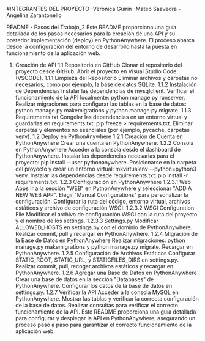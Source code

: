 #INTEGRANTES DEL PROYECTO
-Verónica Guirin
-Mateo Saavedra
-Angelina Zarantonello

README - Pasos del Trabajo_2
Este README proporciona una guía detallada de los pasos necesarios para la creación de una API y su posterior implementación (deploy) en PythonAnywhere. El proceso abarca desde la configuración del entorno de desarrollo hasta la puesta en funcionamiento de la aplicación web.

1. Creación de API
   1.1 Repositorio en GitHub
   Clonar el repositorio del proyecto desde GitHub.
   Abrir el proyecto en Visual Studio Code (VSCODE).
   1.1.1 Limpieza del Repositorio
   Eliminar archivos y carpetas no necesarios, como por ejemplo, la base de datos SQLite.
   1.1.2 Instalación de Dependencias
   Instalar las dependencias de mysqlclient.
   Verificar el funcionamiento de la API localmente: python manage.py runserver.
   Realizar migraciones para configurar las tablas en la base de datos: python manage.py makemigrations y python manage.py migrate.
   1.1.3 Requirements.txt
   Congelar las dependencias en un entorno virtual y guardarlas en requirements.txt: pip freeze > requirements.txt.
   Eliminar carpetas y elementos no esenciales (por ejemplo, pycache, carpetas venv).
   1.2 Deploy en PythonAnywhere
   1.2.1 Creación de Cuenta en PythonAnywhere
   Crear una cuenta en PythonAnywhere.
   1.2.2 Consola en PythonAnywhere
   Acceder a la consola desde el dashboard de PythonAnywhere.
   Instalar las dependencias necesarias para el proyecto: pip install --user pythonanywhere.
   Posicionarse en la carpeta del proyecto y crear un entorno virtual: mkvirtualenv --python=python3 venv.
   Instalar las dependencias desde requirements.txt: pip install -r requirements.txt.
   1.2.3 Configuración en PythonAnywhere
   1.2.3.1 Web Apps
   Ir a la sección "WEB" en PythonAnywhere y seleccionar "ADD A NEW WEB APP".
   Elegir "Manual Configurations" para personalizar la configuración.
   Configurar la ruta del código, entorno virtual, archivos estáticos y archivo de configuración WSGI.
   1.2.3.2 WSGI Configuration File
   Modificar el archivo de configuración WSGI con la ruta del proyecto y el nombre de los settings.
   1.2.3.3 Settings.py
   Modificar ALLOWED_HOSTS en settings.py con el dominio de PythonAnywhere.
   Realizar commit, pull y recargar en PythonAnywhere.
   1.2.4 Migración de la Base de Datos en PythonAnywhere
   Realizar migraciones: python manage.py makemigrations y python manage.py migrate.
   Recargar en PythonAnywhere.
   1.2.5 Configuración de Archivos Estáticos
   Configurar STATIC_ROOT, STATIC_URL, y STATICFILES_DIRS en settings.py.
   Realizar commit, pull, recoger archivos estáticos y recargar en PythonAnywhere.
   1.2.6 Agregar una Base de Datos en PythonAnywhere
   Crear una base de datos en la sección "Databases" de PythonAnywhere.
   Configurar los datos de la base de datos en settings.py.
   1.2.7 Verificar la API
   Acceder a la consola MySQL en PythonAnywhere.
   Mostrar las tablas y verificar la correcta configuración de la base de datos.
   Realizar consultas para verificar el correcto funcionamiento de la API.
   Este README proporciona una guía detallada para configurar y desplegar la API en PythonAnywhere, asegurando un proceso paso a paso para garantizar el correcto funcionamiento de la aplicación web.

